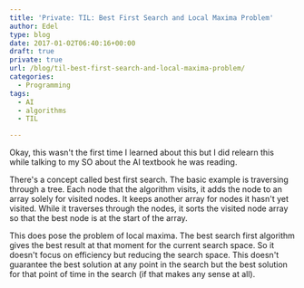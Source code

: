 ```yaml
---
title: 'Private: TIL: Best First Search and Local Maxima Problem'
author: Edel
type: blog
date: 2017-01-02T06:40:16+00:00
draft: true
private: true
url: /blog/til-best-first-search-and-local-maxima-problem/
categories:
  - Programming
tags:
  - AI
  - algorithms
  - TIL

---
```

Okay, this wasn't the first time I learned about this but I did relearn this while talking to my SO about the AI textbook he was reading.

There's a concept called best first search. The basic example is traversing through a tree. Each node that the algorithm visits, it adds the node to an array solely for visited nodes. It keeps another array for nodes it hasn't yet visited. While it traverses through the nodes, it sorts the visited node array so that the best node is at the start of the array.

This does pose the problem of local maxima. The best search first algorithm gives the best result at that moment for the current search space. So it doesn't focus on efficiency but reducing the search space. This doesn't guarantee the best solution at any point in the search but the best solution for that point of time in the search (if that makes any sense at all).